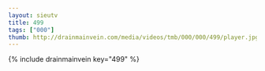 ```yaml
--- 
layout: sieutv
title: 499
tags: ["000"]
thumb: http://drainmainvein.com/media/videos/tmb/000/000/499/player.jpg
---
```

{% include drainmainvein key="499" %} 
